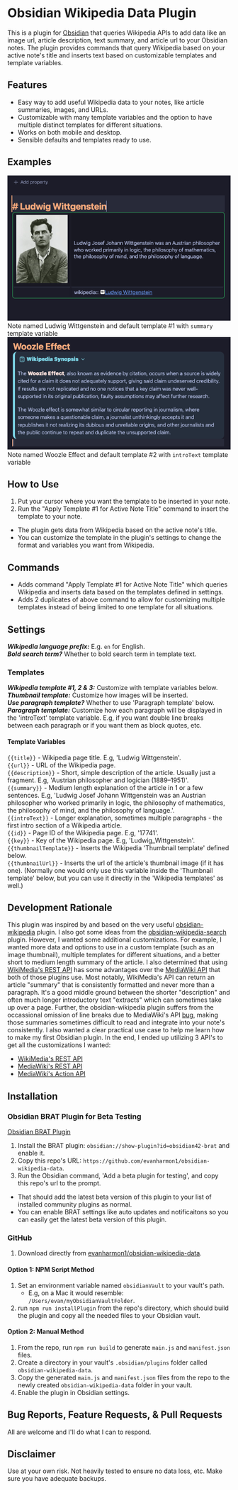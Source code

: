 # Obsidian Wikipedia Data Plugin
This is a plugin for [Obsidian](https://obsidian.md) that queries Wikipedia APIs to add data like an image url, article description, text summary, and article url to your Obsidian notes. The plugin provides commands that query Wikipedia based on your active note's title and inserts text based on customizable templates and template variables.
## Features
- Easy way to add useful Wikipedia data to your notes, like article summaries, images, and URLs.
- Customizable with many template variables and the option to have multiple distinct templates for different situations.
- Works on both mobile and desktop.
- Sensible defaults and templates ready to use.
## Examples
![Ludwig Wittgenstein](example.png)  
Note named Ludwig Wittgenstein and default template #1 with `summary` template variable  
![Woozle Effect](example2.png)  
Note named Woozle Effect and default template #2 with `introText` template variable
## How to Use
1. Put your cursor where you want the template to be inserted in your note.
2. Run the "Apply Template #1 for Active Note Title" command to insert the template to your note.
- The plugin gets data from Wikipedia based on the active note's title.
- You can customize the template in the plugin's settings to change the format and variables you want from Wikipedia.
## Commands
- Adds command "Apply Template #1 for Active Note Title" which queries Wikipedia and inserts data based on the templates defined in settings.
- Adds 2 duplicates of above command to allow for customizing multiple templates instead of being limited to one template for all situations.
## Settings
***Wikipedia language prefix:*** E.g. `en` for English.   
***Bold search term?*** Whether to bold search term in template text.  
### Templates
***Wikipedia template #1, 2 & 3:*** Customize with template variables below.  
***Thumbnail template:*** Customize how images will be inserted.  
***Use paragraph template?*** Whether to use 'Paragraph template' below.  
***Paragraph template:*** Customize how each paragraph will be displayed in the 'introText' template variable. E.g, if you want double line breaks between each paragraph or if you want them as block quotes, etc.  
#### Template Variables
`{{title}}` - Wikipedia page title. E.g, 'Ludwig Wittgenstein'.  
`{{url}}` - URL of the Wikipedia page.  
`{{description}}` - Short, simple description of the article. Usually just a fragment. E.g, 'Austrian philosopher and logician (1889–1951)'.  
`{{summary}}` - Medium length explanation of the article in 1 or a few sentences. E.g, 'Ludwig Josef Johann Wittgenstein was an Austrian philosopher who worked primarily in   logic, the philosophy of mathematics, the philosophy of mind, and the philosophy of language.'.  
`{{introText}}` - Longer explanation, sometimes multiple paragraphs - the first intro section of a Wikipedia article.  
`{{id}}` - Page ID of the Wikipedia page. E.g, '17741'.  
`{{key}}` - Key of the Wikipedia page. E.g, 'Ludwig_Wittgenstein'.  
`{{thumbnailTemplate}}` - Inserts the Wikipedia 'Thumbnail template' defined below.  
`{{thumbnailUrl}}` - Inserts the url of the article's thumbnail image (if it has one). (Normally one would only use this variable inside the 'Thumbnail template' below, but   you can use it directly in the 'Wikipedia templates' as well.)  
## Development Rationale
This plugin was inspired by and based on the very useful [obsidian-wikipedia](https://github.com/jmilldotdev/obsidian-wikipedia) plugin. I also got some ideas from the [obsidian-wikipedia-search](https://github.com/StrangeGirlMurph/obsidian-wikipedia-search) plugin. However, I wanted some additional customizations. For example, I wanted more data and options to use in a custom template (such as an image thumbnail), multiple templates for different situations, and a better short to medium length summary of the article. I also determined that using [WikiMedia's REST API](https://en.wikipedia.org/api/rest_v1/) has some advantages over the [MediaWiki API](https://www.mediawiki.org/wiki/API:Main_page) that both of those plugins use. Most notably, WikiMedia's API can return an article "summary" that is consistently formatted and never more than a paragraph. It's a good middle ground between the shorter "description" and often much longer introductory text "extracts" which can sometimes take up over a page. Further, the obsidian-wikipedia plugin suffers from the occassional omission of line breaks due to MediaWiki's API [bug](https://phabricator.wikimedia.org/T201946), making those summaries sometimes difficult to read and integrate into your note's consistently. I also wanted a clear practical use case to help me learn how to make my first Obsidian plugin.
In the end, I ended up utilizing 3 API's to get all the customizations I wanted:  
- [WikiMedia's REST API](https://en.wikipedia.org/api/rest_v1/)
- [MediaWiki's REST API](https://www.mediawiki.org/wiki/API:REST_API)
- [MediaWiki's Action API](https://www.mediawiki.org/wiki/API:Main_page)
## Installation
### Obsidian BRAT Plugin for Beta Testing
[Obsidian BRAT Plugin](https://tfthacker.com/BRAT)
1. Install the BRAT plugin: `obsidian://show-plugin?id=obsidian42-brat` and enable it.
2. Copy this repo's URL: `https://github.com/evanharmon1/obsidian-wikipedia-data`.
3. Run the Obsidian command, 'Add a beta plugin for testing', and copy this repo's url to the prompt.
- That should add the latest beta version of this plugin to your list of installed community plugins as normal.
- You can enable BRAT settings like auto updates and notificaitons so you can easily get the latest beta version of this plugin.
### GitHub
1. Download directly from [evanharmon1/obsidian-wikipedia-data](https://github.com/evanharmon1/obsidian-wikipedia-data).
#### Option 1: NPM Script Method
1. Set an environment variable named `obsidianVault` to your vault's path.
    - E.g, on a Mac it would resemble: `/Users/evan/myObsidianVaultFolder`.
2. run `npm run installPlugin` from the repo's directory, which should build the plugin and copy all the needed files to your Obsidian vault.
#### Option 2: Manual Method
1. From the repo, run `npm run build` to generate `main.js` and `manifest.json` files.
2. Create a directory in your vault's `.obsidian/plugins` folder called `obsidian-wikipedia-data`.
3. Copy the generated `main.js` and `manifest.json` files from the repo to the newly created `obsidian-wikipedia-data` folder in your vault.
4. Enable the plugin in Obsidian settings.
## Bug Reports, Feature Requests, & Pull Requests
All are welcome and I'll do what I can to respond.
## Disclaimer
Use at your own risk. Not heavily tested to ensure no data loss, etc. Make sure you have adequate backups.
